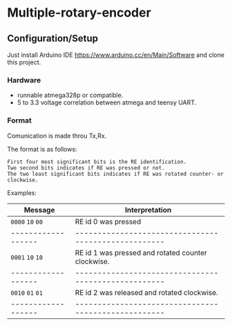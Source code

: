 # Multiple-rotary-encoder

## Configuration/Setup

Just install Arduino IDE https://www.arduino.cc/en/Main/Software and clone this project. 

### Hardware

* runnable atmega328p or compatible.
* 5 to 3.3 voltage correlation between atmega and teensy UART.

### Format

Comunication is made throu Tx,Rx. 

The format is as follows:
```
First four most significant bits is the RE identification.
Two second bits indicates if RE was pressed or not.
The two least significant bits indicates if RE was rotated counter- or clockwise.
```

Examples:

|    Message       |              Interpretation                        |
------------------ | ----------------------------------------------------
| `0000` `10` `00` | RE id 0 was pressed                                |
------------------ | ----------------------------------------------------
| `0001` `10` `10` | RE id 1 was pressed and rotated counter clockwise. |
------------------ | ----------------------------------------------------
| `0010` `01` `01` | RE id 2 was released and rotated clockwise.        | 
------------------ | ----------------------------------------------------

